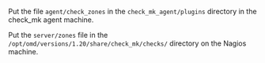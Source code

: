 
Put the file `agent/check_zones` in the `check_mk_agent/plugins` directory in the check_mk agent machine.

Put the `server/zones` file in the `/opt/omd/versions/1.20/share/check_mk/checks/` directory on the Nagios machine.
